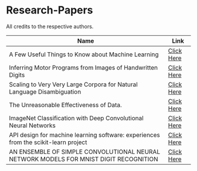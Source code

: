 # Research-Papers
All credits to the respective authors.

Name  | Link
-------------------------------------------- | ---------------------------------------------------------
A Few Useful Things to Know about Machine Learning | [Click Here](https://homes.cs.washington.edu/~pedrod/papers/cacm12.pdf)
Inferring Motor Programs from Images of Handwritten Digits|[Click Here](https://www.cs.toronto.edu/~hinton/absps/vnips.pdf)
Scaling to Very Very Large Corpora for Natural Language Disambiguation|[Click Here](https://dl.acm.org/doi/pdf/10.3115/1073012.1073017)
The Unreasonable Effectiveness of Data.|[Click Here](https://static.googleusercontent.com/media/research.google.com/en//pubs/archive/35179.pdf)
ImageNet Classification with Deep Convolutional Neural Networks|[Click Here](https://papers.nips.cc/paper/2012/file/c399862d3b9d6b76c8436e924a68c45b-Paper.pdf)
API design for machine learning software: experiences from the scikit-learn project|[Click Here](https://arxiv.org/pdf/1309.0238.pdf)
AN ENSEMBLE OF SIMPLE CONVOLUTIONAL NEURAL NETWORK MODELS FOR MNIST DIGIT RECOGNITION|[Click Here](https://arxiv.org/pdf/2008.10400v2.pdf)

